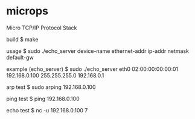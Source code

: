 microps
=======

Micro TCP/IP Protocol Stack

build
 $ make

usage
 $ sudo ./echo_server device-name ethernet-addr ip-addr netmask default-gw

example (echo_server)
 $ sudo ./echo_server eth0 02:00:00:00:00:01 192.168.0.100 255.255.255.0 192.168.0.1

arp test
 $ sudo arping 192.168.0.100

ping test
 $ ping 192.168.0.100

echo test
 $ nc -u 192.168.0.100 7

